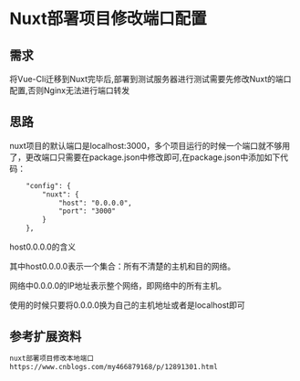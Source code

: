 # Nuxt部署项目修改端口配置

## 需求

将Vue-Cli迁移到Nuxt完毕后,部署到测试服务器进行测试需要先修改Nuxt的端口配置,否则Nginx无法进行端口转发

## 思路

nuxt项目的默认端口是localhost:3000，多个项目运行的时候一个端口就不够用了，更改端口只需要在package.json中修改即可,在package.json中添加如下代码：

```html
    "config": {
        "nuxt": {
            "host": "0.0.0.0",
            "port": "3000"
        }
    },
```

host0.0.0.0的含义

其中host0.0.0.0表示一个集合：所有不清楚的主机和目的网络。

网络中0.0.0.0的IP地址表示整个网络，即网络中的所有主机。

使用的时候只要将0.0.0.0换为自己的主机地址或者是localhost即可

## 参考扩展资料

```html
nuxt部署项目修改本地端口
https://www.cnblogs.com/my466879168/p/12891301.html
```

